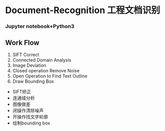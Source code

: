 # Document-Recognition 工程文档识别
### Jupyter notebook+Python3
## Work Flow
1. SIFT Correct
2. Connected Domain Analysis
3. Image Deviation
4. Closed operation Remove Noise
5. Open Operation to Find Text Outline
6. Draw Bounding Box

* SIFT矫正
* 连通域分析
* 图像做差
* 闭操作清除噪声
* 开操作找文字轮廓
* 绘制bounding box
